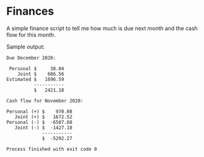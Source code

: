 # Finances

A simple finance script to tell me how much is due next month and the cash flow for this month.

Sample output:

```
Due December 2020:

 Personal $     38.04
    Joint $    686.56
Estimated $   1696.59
          -----------
          $   2421.18

Cash flow for November 2020:

Personal (+) $    970.08
   Joint (+) $   1672.52
Personal (-) $  -6507.68
   Joint (-) $  -1427.18
             -----------
             $  -5292.27

Process finished with exit code 0

```
